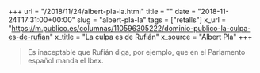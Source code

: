 +++
url = "/2018/11/24/albert-pla-la.html"
title = ""
date = "2018-11-24T17:31:00+00:00"
slug = "albert-pla-la"
tags = ["retalls"]
x_url = "https://m.publico.es/columnas/110596305222/dominio-publico-la-culpa-es-de-rufian"
x_title = "La culpa es de Rufián"
x_source = "Albert Pla"
+++


> Es inaceptable que Rufián diga, por ejemplo, que en el Parlamento español manda el Ibex.
